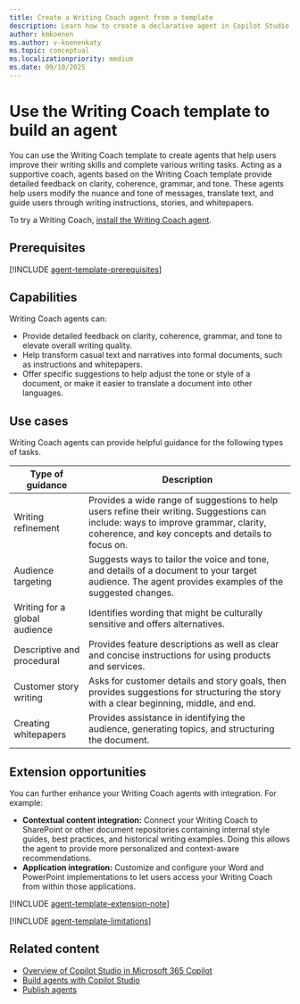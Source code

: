 ```yaml
---
title: Create a Writing Coach agent from a template
description: Learn how to create a declarative agent in Copilot Studio with the Writing Coach template.
author: kmkoenen
ms.author: v-koenenkaty
ms.topic: conceptual
ms.localizationpriority: medium
ms.date: 09/10/2025
---
```


# Use the Writing Coach template to build an agent

You can use the Writing Coach template to create agents that help users improve their writing skills and complete various writing tasks. Acting as a supportive coach, agents based on the Writing Coach template provide detailed feedback on clarity, coherence, grammar, and tone. These agents help users modify the nuance and tone of messages, translate text, and guide users through writing instructions, stories, and whitepapers.

To try a Writing Coach, [install the Writing Coach agent](https://teams.microsoft.com/l/app/f72d7797-c6ee-4fd3-9454-028d0095068b?source=share-app-dialog).

## Prerequisites

[!INCLUDE [agent-template-prerequisites](includes/agent-template-prerequisites.md)]

## Capabilities

Writing Coach agents can:

- Provide detailed feedback on clarity, coherence, grammar, and tone to elevate overall writing quality.
- Help transform casual text and narratives into formal documents, such as instructions and whitepapers.
- Offer specific suggestions to help adjust the tone or style of a document, or make it easier to translate a document into other languages.

## Use cases

Writing Coach agents can provide helpful guidance for the following types of tasks.

| **Type of guidance** | **Description** |
| ----------   | ----------  |
| Writing refinement | Provides a wide range of suggestions to help users refine their writing. Suggestions can include: ways to improve grammar, clarity, coherence, and key concepts and details to focus on.|
| Audience targeting | Suggests ways to tailor the voice and tone, and details of a document to your target audience. The agent provides examples of the suggested changes.|
| Writing for a global audience | Identifies wording that might be culturally sensitive and offers alternatives. |
| Descriptive and procedural | Provides feature descriptions as well as clear and concise instructions for using products and services.  |
| Customer story writing | Asks for customer details and story goals, then provides suggestions for structuring the story with a clear beginning, middle, and end.  |
| Creating whitepapers | Provides assistance in identifying the audience, generating topics, and structuring the document.  |

## Extension opportunities

You can further enhance your Writing Coach agents with integration. For example:

- **Contextual content integration:** Connect your Writing Coach to SharePoint or other document repositories containing internal style guides, best practices, and historical writing examples. Doing this allows the agent to provide more personalized and context-aware recommendations.
- **Application integration:** Customize and configure your Word and PowerPoint implementations to let users access your Writing Coach from within those applications.

<!-- Note about IT involvement -->
[!INCLUDE [agent-template-extension-note](includes/agent-template-extension-note.md)]

<!-- Limitations -->

[!INCLUDE [agent-template-limitations](includes/agent-template-limitations.md)]

## Related content

- [Overview of Copilot Studio in Microsoft 365 Copilot](copilot-studio-lite-experience.md)
- [Build agents with Copilot Studio](copilot-studio-lite-build.md)
- [Publish agents](copilot-studio-lite-publish.md)